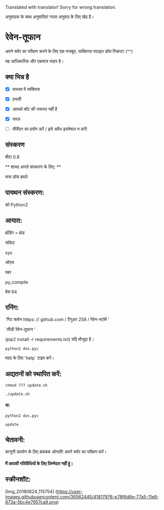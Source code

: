 Translated with translator!
Sorry for wrong translation.

अनुवादक के साथ अनुवादित!
गलत अनुवाद के लिए खेद है।

# रेवेन-तूफान
अपने सर्वर का परीक्षण करने के लिए एक मजबूत, व्यक्तिगत स्टाइल डॉस स्क्रिप्ट! (^^)

यह आधिकारिक और एकमात्र भंडार है।

## क्या भिन्न है
- [x] वास्तव में व्यक्तित्व
- [x] प्रभावी
- [x] आपको बॉट की जरूरत नहीं है
- [x] सरल

- [ ] वीपीएन का प्रयोग करें / इसे अवैध इस्तेमाल न करें!

## संस्करण
बीटा 0.8

** शायद अगले संस्करण के लिए: **

मास डॉस हमले

## पायथन संस्करण:
को Python2

## आयात:
थ्रेडिंग = थ्रेड

सॉकेट

sys

ओएस

पहर

py_compile

बेस 64
## रनिंग:
`गिट क्लोन https: // github.com / टैगुअर 258 / रेवेन-स्टॉर्म '

`सीडी रेवेन-तूफान '

(pip2 install -r requirements.txt) यदि मौजूदा है।

`python2 dos.pyc`

मदद के लिए 'help` टाइप करें।

## अद्यतनों को स्थापित करें:
`chmod 777 update.sh`

`./update.sh`

#### या:


`python2 dos.pyc`

`update`

## चेतावनी:
कानूनी उपयोग के लिए #### ऑनली! अपने सर्वर का परीक्षण करें।

#### मैं आपकी गतिविधियों के लिए ज़िम्मेदार नहीं हूं।

## स्क्रीनशॉट:

[Img_20180624_115754] (https://user-images.githubusercontent.com/36562445/41817976-e78f6d6e-77a5-11e8-873a-5bc4e7957ca9.png)
